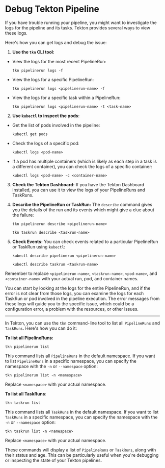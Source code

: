 # Debug Tekton Pipeline
If you have trouble running your pipeline, you might want to investigate the logs for the pipeline and its tasks. Tekton provides several ways to view these logs.

Here's how you can get logs and debug the issue:

1. **Use the `tkn` CLI tool:** 

- View the logs for the most recent PipelineRun:

    ```
    tkn pipelinerun logs -f
    ```

- View the logs for a specific PipelineRun:

    ```
    tkn pipelinerun logs <pipelinerun-name> -f
    ```

- View the logs for a specific task within a PipelineRun:

    ```
    tkn pipelinerun logs <pipelinerun-name> -t <task-name>
    ```

2. **Use `kubectl` to inspect the pods:**

- Get the list of pods involved in the pipeline:

    ```
    kubectl get pods
    ```

- Check the logs of a specific pod:

    ```
    kubectl logs <pod-name>
    ```

- If a pod has multiple containers (which is likely as each step in a task is a different container), you can check the logs of a specific container:

    ```
    kubectl logs <pod-name> -c <container-name>
    ```

3. **Check the Tekton Dashboard:** If you have the Tekton Dashboard installed, you can use it to view the logs of your PipelineRuns and TaskRuns.

4. **Describe the PipelineRun or TaskRun:** The `describe` command gives you the details of the run and its events which might give a clue about the failure:

    ```
    tkn pipelinerun describe <pipelinerun-name>
    ```

    ```
    tkn taskrun describe <taskrun-name>
    ```

5. **Check Events:** You can check events related to a particular PipelineRun or TaskRun using `kubectl`:

    ```
    kubectl describe pipelinerun <pipelinerun-name>
    ```

    ```
    kubectl describe taskrun <taskrun-name>
    ```

Remember to replace `<pipelinerun-name>`, `<taskrun-name>`, `<pod-name>`, and `<container-name>` with your actual run, pod, and container names.

You can start by looking at the logs for the entire PipelineRun, and if the error is not clear from those logs, you can examine the logs for each TaskRun or pod involved in the pipeline execution. The error messages from these logs will guide you to the specific issue, which could be a configuration error, a problem with the resources, or other issues.

---

In Tekton, you can use the `tkn` command-line tool to list all `PipelineRuns` and `TaskRuns`. Here's how you can do it:

**To list all PipelineRuns:**

```shell
tkn pipelinerun list
```

This command lists all `PipelineRuns` in the default namespace. If you want to list `PipelineRuns` in a specific namespace, you can specify the namespace with the `-n` or `--namespace` option:

```shell
tkn pipelinerun list -n <namespace>
```

Replace `<namespace>` with your actual namespace.

**To list all TaskRuns:**

```shell
tkn taskrun list
```

This command lists all `TaskRuns` in the default namespace. If you want to list `TaskRuns` in a specific namespace, you can specify the namespace with the `-n` or `--namespace` option:

```shell
tkn taskrun list -n <namespace>
```

Replace `<namespace>` with your actual namespace.

These commands will display a list of `PipelineRuns` or `TaskRuns`, along with their status and age. This can be particularly useful when you're debugging or inspecting the state of your Tekton pipelines.